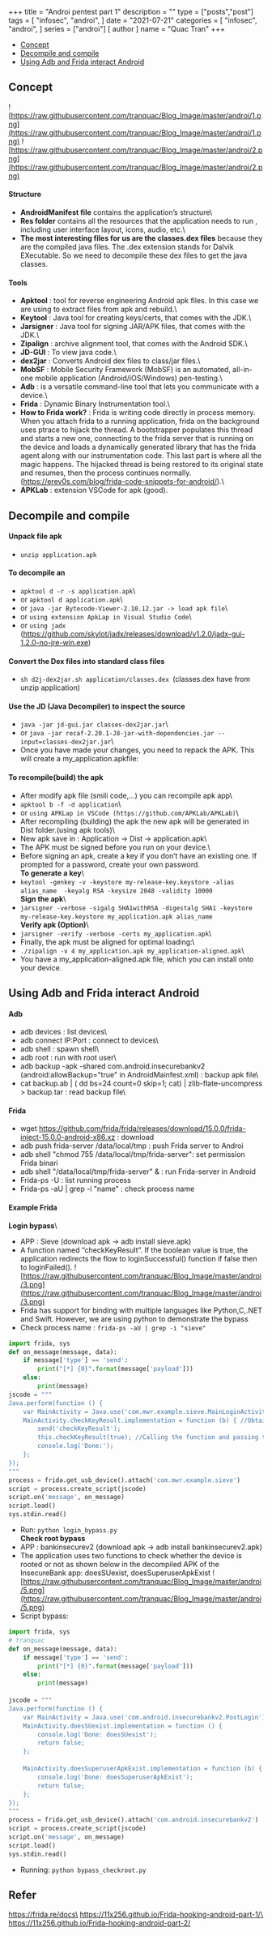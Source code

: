 +++
title = "Androi pentest part 1"
description = ""
type = ["posts","post"]
tags = [
    "infosec",
    "androi",
]
date = "2021-07-21"
categories = [
    "infosec",
    "androi",
]
series = ["androi"]
[ author ]
  name = "Quac Tran"
+++
* [Concept](#concept)
* [Decompile and compile](#decompile-and-compile)
* [Using Adb and Frida interact Android](#using-adb-and-frida-interact-android)
## Concept
![https://raw.githubusercontent.com/tranquac/Blog_Image/master/androi/1.png](https://raw.githubusercontent.com/tranquac/Blog_Image/master/androi/1.png)
![https://raw.githubusercontent.com/tranquac/Blog_Image/master/androi/2.png](https://raw.githubusercontent.com/tranquac/Blog_Image/master/androi/2.png)
#### Structure
- **AndroidManifest file** contains the application’s structure\
- **Res folder** contains all the resources that the application needs to run , including user interface layout, icons, audio, etc.\
- **The most interesting files for us are the classes.dex files** because they are the compiled java files. The .dex extension stands for Dalvik EXecutable. So we need to decompile these dex files to get the java classes.
#### Tools
- **Apktool** : tool for reverse engineering Android apk files. In this case we are using to extract files from apk and rebuild.\
- **Keytool** : Java tool for creating keys/certs, that comes with the JDK.\
- **Jarsigner** : Java tool for signing JAR/APK files, that comes with the JDK.\
- **Zipalign** : archive alignment tool, that comes with the Android SDK.\
- **JD-GUI** : To view java code.\
- **dex2jar** : Converts Android dex files to class/jar files.\
- **MobSF** : Mobile Security Framework (MobSF) is an automated, all-in-one mobile application (Android/iOS/Windows) pen-testing.\
- **Adb** : is a versatile command-line tool that lets you communicate with a device.\
- **Frida** : Dynamic Binary Instrumentation tool.\
- **How to Frida work?** : Frida is writing code directly in process memory. When you attach frida to a running application, frida on the background uses ptrace to hijack the thread. A bootstrapper populates this thread and starts a new one, connecting to the frida server that is running on the device and loads a dynamically generated library that has the frida agent along with our instrumentation code. This last part is where all the magic happens. The hijacked thread is being restored to its original state and resumes, then the process continues normally. (https://erev0s.com/blog/frida-code-snippets-for-android/).\
- **APKLab** : extension VSCode for apk (good).
## Decompile and compile
#### Unpack file apk
- `unzip application.apk`
#### To decompile an
- `apktool d -r -s application.apk`\
- or `apktool d application.apk`\
- or `java -jar Bytecode-Viewer-2.10.12.jar -> load apk file`\
- or `using extension ApkLap in Visual Studio Code`\
- or `using jadx` (https://github.com/skylot/jadx/releases/download/v1.2.0/jadx-gui-1.2.0-no-jre-win.exe)
#### Convert the Dex files into standard class files
- `sh d2j-dex2jar.sh application/classes.dex `(classes.dex have from unzip application)
#### Use the JD (Java Decompiler) to inspect the source
- `java -jar jd-gui.jar classes-dex2jar.jar`\
- or `java -jar recaf-2.20.1-J8-jar-with-dependencies.jar --input=classes-dex2jar.jar`\
- Once you have made your changes, you need to repack the APK. This will create a my_application.apkfile:
#### To recompile(build) the apk
- After modify apk file (smili code,...) you can recompile apk app\
- `apktool b -f -d application`\
- or `using APKLap in VSCode (https://github.com/APKLab/APKLab)`\
- After recompiling (building) the apk the new apk will be generated in Dist folder.(using apk tools)\
- New apk save in : Application -> Dist ->  application.apk\
- The APK must be signed before you run on your device.\
- Before signing an apk, create a key if you don’t have an existing one. If prompted for a password, create your own password.\
**To generate a key**\
- `keytool -genkey -v -keystore my-release-key.keystore -alias alias_name  -keyalg RSA -keysize 2048 -validity 10000`\
**Sign the apk**\
- `jarsigner -verbose -sigalg SHA1withRSA -digestalg SHA1 -keystore my-release-key.keystore my_application.apk alias_name`\
**Verify apk (Option)**\
- `jarsigner -verify -verbose -certs my_application.apk`\
- Finally, the apk must be aligned for optimal loading:\
- `./zipalign -v 4 my_application.apk my_application-aligned.apk`\
- You have a my_application-aligned.apk file, which you can install onto your device.
## Using Adb and Frida interact Android
#### Adb
- adb devices : list devices\
- adb connect IP:Port : connect to devices\
- adb shell : spawn shell\
- adb root : run with root user\
- adb backup -apk -shared com.android.insecurebankv2 (android:allowBackup="true" in AndroidMainfest.xml) : backup apk file\
- cat backup.ab | ( dd bs=24 count=0 skip=1; cat) | zlib-flate-uncompress > backup.tar : read backup file\
#### Frida
- wget https://github.com/frida/frida/releases/download/15.0.0/frida-inject-15.0.0-android-x86.xz : download
- adb push frida-server /data/local/tmp : push Frida server to Androi
- adb shell "chmod 755 /data/local/tmp/frida-server": set permission Frida binari
- adb shell "/data/local/tmp/frida-server" & : run Frida-server in Android
- Frida-ps -U : list running process
- Frida-ps -aU | grep -i "name" : check process name
#### Example Frida
**Login bypass**\
- APP : Sieve (download apk -> adb install sieve.apk)
- A function named “checkKeyResult”. If the boolean value is true, the application redirects the flow to loginSuccessful() function if false then to loginFailed(). 
![https://raw.githubusercontent.com/tranquac/Blog_Image/master/androi/3.png](https://raw.githubusercontent.com/tranquac/Blog_Image/master/androi/3.png)
- Frida has support for binding with multiple languages like Python,C,.NET and Swift. However, we are using python to demonstrate the bypass
- Check process name : `frida-ps -aU | grep -i "sieve"`
```python
import frida, sys
def on_message(message, data):
    if message['type'] == 'send':
        print("[*] {0}".format(message['payload']))
    else:
        print(message)
jscode = """
Java.perform(function () {
    var MainActivity = Java.use('com.mwr.example.sieve.MainLoginActivity'); //Obtain referrence of the Activity currently running
    MainActivity.checkKeyResult.implementation = function (b) { //Obtain reference of the function whcih needs to be called
        send('checkKeyResult');
        this.checkKeyResult(true); //Calling the function and passing the boolean parameter as true
        console.log('Done:');
    };
});
"""
process = frida.get_usb_device().attach('com.mwr.example.sieve')
script = process.create_script(jscode)
script.on('message', on_message)
script.load()
sys.stdin.read()
```
- Run: `python login_bypass.py`\
**Check root bypass**
- APP : bankinsecurev2 (download apk -> adb install bankinsecurev2.apk)
- The application uses two functions to check whether the device is rooted or not as shown below in the decompiled APK of the InsecureBank app: doesSUexist, doesSuperuserApkExist
![https://raw.githubusercontent.com/tranquac/Blog_Image/master/androi/5.png](https://raw.githubusercontent.com/tranquac/Blog_Image/master/androi/5.png)
- Script bypass:
```python
import frida, sys
# tranquac
def on_message(message, data):
    if message['type'] == 'send':
        print("[*] {0}".format(message['payload']))
    else:
        print(message)

jscode = """
Java.perform(function () {
    var MainActivity = Java.use('com.android.insecurebankv2.PostLogin');
    MainActivity.doesSUexist.implementation = function () {
        console.log('Done: doesSUexist');
		return false;
    };
	
	MainActivity.doesSuperuserApkExist.implementation = function (b) {
        console.log('Done: doesSuperuserApkExist');
		return false;
    };
});
"""
process = frida.get_usb_device().attach('com.android.insecurebankv2')
script = process.create_script(jscode)
script.on('message', on_message)
script.load()
sys.stdin.read()
```
- Running: `python bypass_checkroot.py`
## Refer 
https://frida.re/docs\
https://11x256.github.io/Frida-hooking-android-part-1/\
https://11x256.github.io/Frida-hooking-android-part-2/
<!-- https://notsosecure.com/pentesting-android-apps-using-frida/ (good) -->


